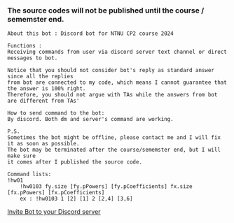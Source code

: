 ### The source codes will not be published until the course / sememster end.
```
About this bot : Discord bot for NTNU CP2 course 2024

Functions :
Receiving commands from user via discord server text channel or direct messages to bot.

Notice that you should not consider bot's reply as standard answer since all the replies
from bot are connected to my code, which means I cannot guarantee that the answer is 100% right.
Therefore, you should not argue with TAs while the answers from bot are different from TAs'

How to send command to the bot:
By discord. Both dm and server's command are working.

P.S.
Sometimes the bot might be offline, please contact me and I will fix it as soon as possible.
The bot may be terminated after the course/sememster end, but I will make sure
it comes after I published the source code.
```

```
Command lists:
!hw01
    !hw0103 fy.size [fy.pPowers] [fy.pCoefficients] fx.size [fx.pPowers] [fx.pCoefficients]
    ex : !hw0103 1 [2] [1] 2 [2,4] [3,6]
```
[Invite Bot to your Discord server](https://discord.com/oauth2/authorize?client_id=1219295687204667433&permissions=8&scope=bot)

<br><br><br>
